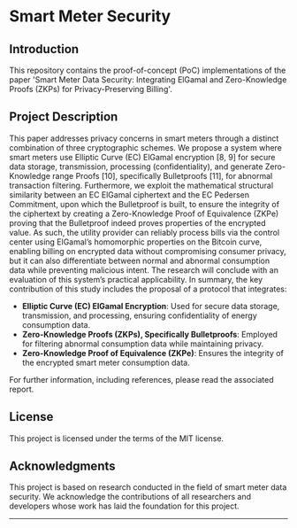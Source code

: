 
# Smart Meter Security

## Introduction
This repository contains the proof-of-concept (PoC) implementations of the paper 'Smart Meter Data Security: Integrating ElGamal and Zero-Knowledge Proofs (ZKPs) for Privacy-Preserving Billing'.

## Project Description
This paper addresses privacy concerns in smart meters through a distinct combination of three cryptographic schemes. We propose a system where smart meters use Elliptic Curve (EC) ElGamal encryption [8, 9] for secure data storage, transmission, processing (confidentiality), and generate Zero-Knowledge range Proofs [10], specifically Bulletproofs [11], for abnormal transaction filtering. Furthermore, we exploit the mathematical structural similarity between an EC ElGamal ciphertext and the EC Pedersen Commitment, upon which the Bulletproof is built, to ensure the integrity of the ciphertext by creating a Zero-Knowledge Proof of Equivalence
(ZKPe) proving that the Bulletproof indeed proves properties of the encrypted value. As such, the utility provider can reliably process bills via the control center using ElGamal’s homomorphic properties on
the Bitcoin curve, enabling billing on encrypted data without compromising consumer privacy, but it can also differentiate between normal and abnormal consumption data while preventing malicious intent. The research will conclude with an evaluation of this
system’s practical applicability. In summary, the key contribution of this study includes the proposal of a protocol that integrates:
- **Elliptic Curve (EC) ElGamal Encryption**: Used for secure data storage, transmission, and processing, ensuring confidentiality of energy consumption data.
- **Zero-Knowledge Proofs (ZKPs), Specifically Bulletproofs**: Employed for filtering abnormal consumption data while maintaining privacy.
- **Zero-Knowledge Proof of Equivalence (ZKPe)**: Ensures the integrity of the encrypted smart meter consumption data.

For further information, including references, please read the associated report. 

## License
This project is licensed under the terms of the MIT license.

## Acknowledgments
This project is based on research conducted in the field of smart meter data security. We acknowledge the contributions of all researchers and developers whose work has laid the foundation for this project.

---
